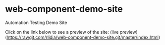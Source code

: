 # web-component-demo-site
Automation Testing Demo Site

Click on the link below to see a preview of the site:
(live preview)(https://rawgit.com/rlidia/web-component-demo-site.git/master/index.html)
